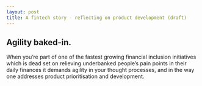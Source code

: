 ```yaml
---
layout: post
title: A fintech story - reflecting on product development (draft)
---
```


## Agility baked-in.

When you’re part of one of the fastest growing financial inclusion initiatives which is dead set on relieving underbanked people’s pain points in their daily finances it demands agility in your thought processes, and in the way one addresses product prioritisation and development.
